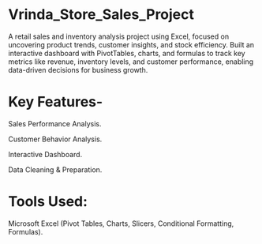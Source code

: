 # Vrinda_Store_Sales_Project
A retail sales and inventory analysis project using Excel, focused on uncovering product trends, customer insights, and stock efficiency. Built an interactive dashboard with PivotTables, charts, and formulas to track key metrics like revenue, inventory levels, and customer performance, enabling data-driven decisions for business growth.
# Key Features-
Sales Performance Analysis.

Customer Behavior Analysis.

Interactive Dashboard.

Data Cleaning & Preparation.
# Tools Used: 
Microsoft Excel (Pivot Tables, Charts, Slicers, Conditional Formatting, Formulas).
